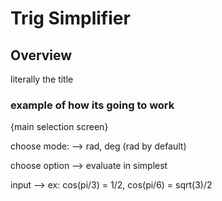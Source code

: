 # Trig Simplifier

## Overview

literally the title

### example of how its going to work

{main selection screen}

choose mode: --> rad, deg (rad by default)

choose option --> evaluate in simplest

input --> ex: cos(pi/3) = 1/2, cos(pi/6) = sqrt(3)/2
